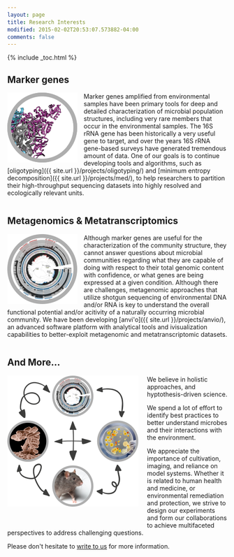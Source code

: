 ```yaml
---
layout: page
title: Research Interests
modified: 2015-02-02T20:53:07.573882-04:00
comments: false
---
```


{% include _toc.html %}

## Marker genes

<div style="height: 155px; width: 175px; float: left;">
<img src="images/marker-genes.png" style="border:none;" />
</div>

Marker genes amplified from environmental samples have been primary tools for deep and detailed characterization of microbial population structures, including very rare members that occur in the environmental samples. The 16S rRNA gene has been historically a very useful gene to target, and over the years 16S rRNA gene-based surveys have generated tremendous amount of data. One of our goals is to continue developing tools and algorithms, such as [oligotyping]({{ site.url }}/projects/oligotyping/) and [minimum entropy decomposition]({{ site.url }}/projects/med/), to help researchers to partition their high-throughput sequencing datasets into highly resolved and ecologically relevant units.

<div style="clear:both"></div>

## Metagenomics & Metatranscriptomics

<div style="height: 155px; width: 175px; float: left;">
<img src="images/omics.png" style="border:none;" />
</div>

Although marker genes are useful for the characterization of the community structure, they cannot answer questions about microbial communities regarding what they are capable of doing with respect to their total genomic content with confidence, or what genes are being expressed at a given condition. Although there are challenges, metagenomic approaches that utilize shotgun sequencing of environmental DNA and/or RNA is key to understand the overall functional potential and/or acitivity of a naturally occurring microbial community. We have been developing [anvi'o]({{ site.url  }}/projects/anvio/), an advanced software platform with analytical tools and ivisualization capabilities to better-exploit metagenomic and metatranscriptomic datasets.

<div style="clear:both"></div>

## And More...

<div style="height: 350px; width: 300px; float: left; padding-right: 20px;">
<img src="images/all.png" style="border:none;" />
</div>

We believe in holistic approaches, and hyptothesis-driven science.

We spend a lot of effort to identify best practices to better understand microbes and their interactions with the environment.

We appreciate the importance of cultivation, imaging, and reliance on model systems. Whether it is related to human health and medicine, or environmental remediation and protection, we strive to design our experiments and form our collaborations to achieve multifaceted perspectives to address challenging questions.

Please don't hesitate to [write to us]({{site.url}}/people/) for more information.

<div style="clear:both"></div>
